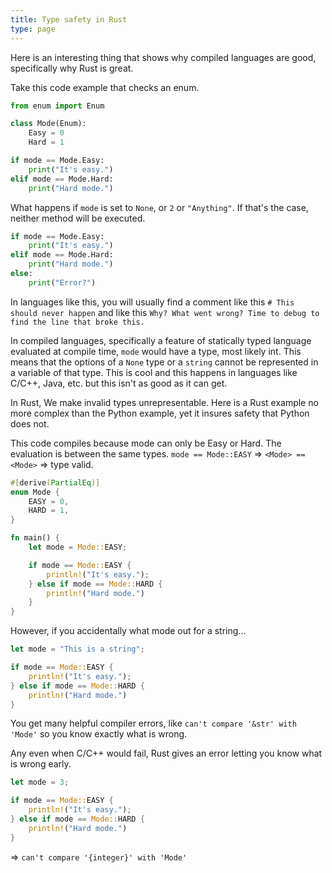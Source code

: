 ```yaml
---
title: Type safety in Rust
type: page
---
```


Here is an interesting thing that shows why compiled languages are good, specifically why Rust is great.

Take this code example that checks an enum.
```py
from enum import Enum

class Mode(Enum):
    Easy = 0
    Hard = 1

if mode == Mode.Easy:
    print("It's easy.")
elif mode == Mode.Hard:
    print("Hard mode.")
```

What happens if `mode` is set to `None`, or `2` or `"Anything"`.
If that's the case, neither method will be executed.

```py
if mode == Mode.Easy:
    print("It's easy.")
elif mode == Mode.Hard:
    print("Hard mode.")
else:
    print("Error?")
```

In languages like this, you will usually find a comment like this `# This should never happen`
and like this `Why? What went wrong? Time to debug to find the line that broke this.`

In compiled languages, specifically a feature of statically typed language evaluated at compile time, `mode` would have a type, most likely int.
This means that the options of a `None` type or a `string` cannot be represented in a variable of that type.
This is cool and this happens in languages like C/C++, Java, etc. but this isn't as good as it can get.

In Rust,
We make invalid types unrepresentable.
Here is a Rust example no more complex than the Python example, yet it insures safety that Python does not.

This code compiles because mode can only be Easy or Hard. The evaluation is between the same types.
`mode == Mode::EASY` => `<Mode> == <Mode>`  => type valid.
```rs
#[derive(PartialEq)]
enum Mode {
    EASY = 0,
    HARD = 1,
}

fn main() {
    let mode = Mode::EASY;

    if mode == Mode::EASY {
        println!("It's easy.");
    } else if mode == Mode::HARD {
        println!("Hard mode.")
    }
}
```

However, if you accidentally what mode out for a string...
```rs
let mode = "This is a string";

if mode == Mode::EASY {
    println!("It's easy.");
} else if mode == Mode::HARD {
    println!("Hard mode.")
}
```

You get many helpful compiler errors, like `can't compare '&str' with 'Mode'` so you know exactly what is wrong.

Any even when C/C++ would fail, Rust gives an error letting you know what is wrong early.
```rs
let mode = 3;

if mode == Mode::EASY {
    println!("It's easy.");
} else if mode == Mode::HARD {
    println!("Hard mode.")
}
```
=> `can't compare '{integer}' with 'Mode'`
